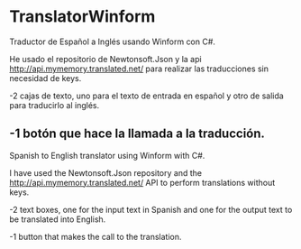 # TranslatorWinform
Traductor de Español a Inglés usando Winform con C#.

He usado el repositorio de Newtonsoft.Json y la api http://api.mymemory.translated.net/ para realizar las traducciones sin necesidad de keys.

-2 cajas de texto, uno para el texto de entrada en español y otro de salida para traducirlo al inglés.

-1 botón que hace la llamada a la traducción.
------------------------------------------------------------------------------------------------------------------------------------------------
Spanish to English translator using Winform with C#.

I have used the Newtonsoft.Json repository and the http://api.mymemory.translated.net/ API to perform translations without keys.

-2 text boxes, one for the input text in Spanish and one for the output text to be translated into English.

-1 button that makes the call to the translation.
